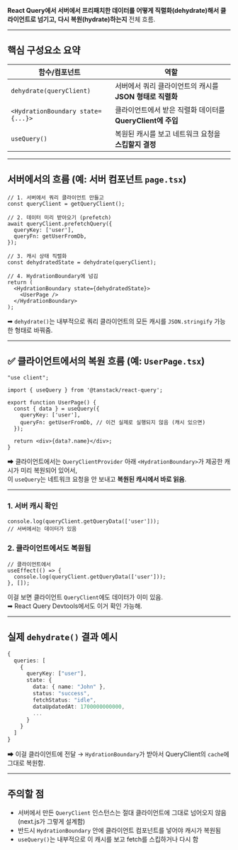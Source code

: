  **React Query에서 서버에서 프리패치한 데이터를 어떻게 직렬화(dehydrate)해서 클라이언트로 넘기고,
  다시 복원(hydrate)하는지** 전체 흐름.

---

##  핵심 구성요소 요약

| 함수/컴포넌트 | 역할 |
|---------------|------|
| `dehydrate(queryClient)` | 서버에서 쿼리 클라이언트의 캐시를 **JSON 형태로 직렬화** |
| `<HydrationBoundary state={...}>` | 클라이언트에서 받은 직렬화 데이터를 **QueryClient에 주입** |
| `useQuery()` | 복원된 캐시를 보고 네트워크 요청을 **스킵할지 결정** |

---

##  서버에서의 흐름 (예: 서버 컴포넌트 `page.tsx`)

```
// 1. 서버에서 쿼리 클라이언트 만들고
const queryClient = getQueryClient();

// 2. 데이터 미리 받아오기 (prefetch)
await queryClient.prefetchQuery({
  queryKey: ['user'],
  queryFn: getUserFromDb,
});

// 3. 캐시 상태 직렬화
const dehydratedState = dehydrate(queryClient);

// 4. HydrationBoundary에 넘김
return (
  <HydrationBoundary state={dehydratedState}>
    <UserPage />
  </HydrationBoundary>
);
```

➡ `dehydrate()`는 내부적으로 쿼리 클라이언트의 모든 캐시를 `JSON.stringify` 가능한 형태로 바꿔줌.

---

## ✅ 클라이언트에서의 복원 흐름 (예: `UserPage.tsx`)

```
"use client";

import { useQuery } from '@tanstack/react-query';

export function UserPage() {
  const { data } = useQuery({
    queryKey: ['user'],
    queryFn: getUserFromDb, // 이건 실제로 실행되지 않음 (캐시 있으면)
  });

  return <div>{data?.name}</div>;
}
```

➡ 클라이언트에서는 `QueryClientProvider` 아래 `<HydrationBoundary>`가 제공한 캐시가 미리 복원되어 있어서,  
이 `useQuery`는 네트워크 요청을 안 보내고 **복원된 캐시에서 바로 읽음**.

---



### 1. 서버 캐시 확인

```
console.log(queryClient.getQueryData(['user']));
// 서버에서는 데이터가 있음
```

### 2. 클라이언트에서도 복원됨

```
// 클라이언트에서
useEffect(() => {
  console.log(queryClient.getQueryData(['user']));
}, []);
```

이걸 보면 클라이언트 `QueryClient`에도 데이터가 이미 있음.  
➡ React Query Devtools에서도 이거 확인 가능해.

---

##  실제 `dehydrate()` 결과 예시

```ts
{
  queries: [
    {
      queryKey: ["user"],
      state: {
        data: { name: "John" },
        status: "success",
        fetchStatus: "idle",
        dataUpdatedAt: 1700000000000,
        ...
      }
    }
  ]
}
```

➡ 이걸 클라이언트에 전달 → `HydrationBoundary`가 받아서 QueryClient의 `cache`에 그대로 복원함.

---

##  주의할 점

- 서버에서 만든 `QueryClient` 인스턴스는 절대 클라이언트에 그대로 넘어오지 않음 (next.js가 그렇게 설계함)
- 반드시 `HydrationBoundary` 안에 클라이언트 컴포넌트를 넣어야 캐시가 복원됨
- `useQuery()`는 내부적으로 이 캐시를 보고 fetch를 스킵하거나 다시 함

